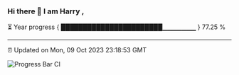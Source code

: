 ### Hi there 👋 I am Harry , 

⏳ Year progress { ███████████████████████▁▁▁▁▁▁▁ } 77.25 %

---

⏰ Updated on Mon, 09 Oct 2023 23:18:53 GMT

![Progress Bar CI](https://github.com/duykhang68/duykhang68/workflows/Progress%20Bar%20CI/badge.svg)
